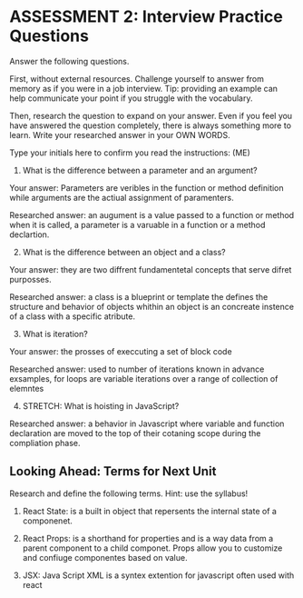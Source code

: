 # ASSESSMENT 2: Interview Practice Questions

Answer the following questions.

First, without external resources. Challenge yourself to answer from memory as if you were in a job interview. Tip: providing an example can help communicate your point if you struggle with the vocabulary.

Then, research the question to expand on your answer. Even if you feel you have answered the question completely, there is always something more to learn. Write your researched answer in your OWN WORDS.

Type your initials here to confirm you read the instructions: (ME)

1. What is the difference between a parameter and an argument?


Your answer: Parameters are veribles in the function or method definition while arguments are the actiual assignment of paramenters.

Researched answer: an augument is a value passed to a function or method when it is called,  a parameter is a varuable in a function or a method declartion. 

2. What is the difference between an object and a class?

Your answer: they are two diffrent fundamentetal concepts that serve difret purposses. 

Researched answer: a class is a blueprint or template the defines the structure and behavior of objects whithin an object is an concreate instence of a class with a specific atribute.

3. What is iteration?

Your answer: the prosses of execcuting a set of block code

Researched answer: used to number of iterations known in advance exsamples, for loops are variable iterations over a range of collection of elemntes 

4. STRETCH: What is hoisting in JavaScript?

Researched answer: a behavior in Javascript where variable and function declaration are moved to the top of their cotaning scope during the compliation phase.

## Looking Ahead: Terms for Next Unit

Research and define the following terms. Hint: use the syllabus!

1. React State: is a built in object that repersents the internal state of a componenet.

2. React Props: is a shorthand for properties and is a way data from a parent component to a child componet. Props allow you to customize and confiuge componentes based on value.

3. JSX: Java Script XML is a syntex extention for javascript often used with react
